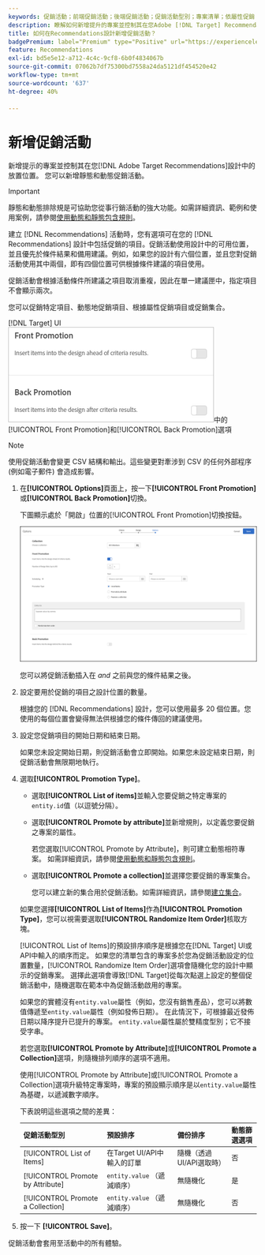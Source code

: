 ```yaml
---
keywords: 促銷活動；前端促銷活動；後端促銷活動；促銷活動型別；專案清單；依屬性促銷；促銷集合
description: 瞭解如何新增提升的專案並控制其在您Adobe [!DNL Target] Recommendations設計中的放置位置。 您可以新增靜態和動態促銷活動。
title: 如何在Recommendations設計新增促銷活動？
badgePremium: label="Premium" type="Positive" url="https://experienceleague.adobe.com/docs/target/using/introduction/intro.html?lang=en#premium newtab=true" tooltip="檢視Target Premium包含的內容。"
feature: Recommendations
exl-id: bd5e5e12-a712-4c4c-9cf8-6b0f4834067b
source-git-commit: 07062b7df75300bd7558a24da5121df454520e42
workflow-type: tm+mt
source-wordcount: '637'
ht-degree: 40%

---
```


# 新增促銷活動

新增提示的專案並控制其在您[!DNL Adobe Target Recommendations]設計中的放置位置。 您可以新增靜態和動態促銷活動。

>[!IMPORTANT]
>
>靜態和動態排除規是可協助您從事行銷活動的強大功能。如需詳細資訊、範例和使用案例，請參閱[使用動態和靜態包含規則](/help/main/c-recommendations/c-algorithms/use-dynamic-and-static-inclusion-rules.md#concept_4CB5C0FA705D4E449BD0B37B3D987F9F)。

建立 [!DNL Recommendations] 活動時，您有選項可在您的 [!DNL Recommendations] 設計中包括促銷的項目。促銷活動使用設計中的可用位置，並且優先於條件結果和備用建議。例如，如果您的設計有六個位置，並且您對促銷活動使用其中兩個，即有四個位置可供根據條件建議的項目使用。

促銷活動會根據活動條件所建議之項目取消重複，因此在單一建議匣中，指定項目不會顯示兩次。

您可以促銷特定項目、動態地促銷項目、根據屬性促銷項目或促銷集合。

[!DNL Target] UI![&#128279;](assets/add_promotion_toggles.png)中的[!UICONTROL Front Promotion]和[!UICONTROL Back Promotion]選項

>[!NOTE]
>
>使用促銷活動會變更 CSV 結構和輸出。這些變更對牽涉到 CSV 的任何外部程序 (例如電子郵件) 會造成影響。

1. 在&#x200B;**[!UICONTROL Options]**&#x200B;頁面上，按一下&#x200B;**[!UICONTROL Front Promotion]**&#x200B;或&#x200B;**[!UICONTROL Back Promotion]**&#x200B;切換。

   下圖顯示處於「開啟」位置的[!UICONTROL Front Promotion]切換按鈕。

   ![新增前端促銷活動選項](/help/main/c-recommendations/t-create-recs-activity/assets/add_promotion_front.png)

   您可以將促銷活動插入在 *and* 之前與您的條件結果之後。

1. 設定要用於促銷的項目之設計位置的數量。

   根據您的 [!DNL Recommendations] 設計，您可以使用最多 20 個位置。您使用的每個位置會變得無法供根據您的條件傳回的建議使用。

1. 設定您促銷項目的開始日期和結束日期。

   如果您未設定開始日期，則促銷活動會立即開始。如果您未設定結束日期，則促銷活動會無限期地執行。

1. 選取&#x200B;**[!UICONTROL Promotion Type]**。

   * 選取&#x200B;**[!UICONTROL List of items]**&#x200B;並輸入您要促銷之特定專案的`entity.id`值（以逗號分隔）。

   * 選取&#x200B;**[!UICONTROL Promote by attribute]**&#x200B;並新增規則，以定義您要促銷之專案的屬性。

     若您選取[!UICONTROL Promote by Attribute]，則可建立動態相符專案。 如需詳細資訊，請參閱[使用動態和靜態包含規則](/help/main/c-recommendations/c-algorithms/use-dynamic-and-static-inclusion-rules.md#concept_4CB5C0FA705D4E449BD0B37B3D987F9F)。

   * 選取&#x200B;**[!UICONTROL Promote a collection]**&#x200B;並選擇您要促銷的專案集合。

     您可以建立新的集合用於促銷活動。如需詳細資訊，請參閱[建立集合](/help/main/c-recommendations/c-products/collections.md#task_1256DFF6842141FCAADD9E1428EF7F08)。

   如果您選擇&#x200B;**[!UICONTROL List of Items]**&#x200B;作為&#x200B;**[!UICONTROL Promotion Type]**，您可以視需要選取&#x200B;**[!UICONTROL Randomize Item Order]**&#x200B;核取方塊。

   [!UICONTROL List of Items]的預設排序順序是根據您在[!DNL Target] UI或API中輸入的順序而定。 如果您的清單包含的專案多於您為促銷活動設定的位置數量，[!UICONTROL Randomize Item Order]選項會隨機化您的設計中顯示的促銷專案。 選擇此選項會導致[!DNL Target]從每次點選上設定的整個促銷活動中，隨機選取在範本中為促銷活動啟用的專案。

   如果您的實體沒有`entity.value`屬性（例如，您沒有銷售產品），您可以將數值傳遞至`entity.value`屬性（例如發佈日期）。 在此情況下，可根據最近發佈日期以降序提升已提升的專案。 `entity.value`屬性屬於雙精度型別；它不接受字串。

   若您選取&#x200B;**[!UICONTROL Promote by Attribute]**&#x200B;或&#x200B;**[!UICONTROL Promote a Collection]**&#x200B;選項，則隨機排列順序的選項不適用。

   使用[!UICONTROL Promote by Attribute]或[!UICONTROL Promote a Collection]選項升級特定專案時，專案的預設顯示順序是以`entity.value`屬性為基礎，以遞減數字順序。

   下表說明這些選項之間的差異：

   | 促銷活動型別 | 預設排序 | 備份排序 | 動態篩選選項 |
   | --- | --- | --- | --- |
   | [!UICONTROL List of Items] | 在Target UI/API中輸入的訂單 | 隨機（透過UI/API選取時） | 否 |
   | [!UICONTROL Promote by Attribute] | `entity.value` （遞減順序） | 無隨機化 | 是 |
   | [!UICONTROL Promote a Collection] | `entity.value` （遞減順序） | 無隨機化 | 否 |

1. 按一下 **[!UICONTROL Save]**。

促銷活動會套用至活動中的所有體驗。
